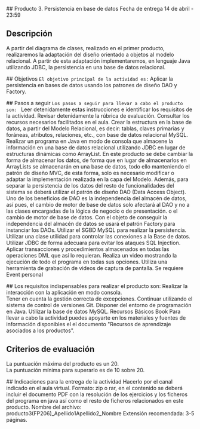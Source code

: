 ## Producto 3. Persistencia en base de datos
Fecha de entrega 14 de abril - 23:59 

## Descripción 
A partir del diagrama de clases, realizado en el primer producto, realizaremos la adaptación del diseño orientado a objetos al modelo relacional. A partir de esta adaptación implementaremos, en lenguaje Java utilizando JDBC, la persistencia en una base de datos relacional. 

## Objetivos 
`El objetivo principal de la actividad es:`
Aplicar la persistencia en bases de datos usando los patrones de diseño DAO y Factory. 


## Pasos a seguir 
`Los pasos a seguir para llevar a cabo el producto son: `
Leer detenidamente estas instrucciones e identificar los requisitos de la actividad. 
Revisar detenidamente la rúbrica de evaluación. 
Consultar los recursos necesarios facilitados en el aula. 
Crear la estructura en la base de datos, a partir del Modelo Relacional, es decir: tablas, claves primarias y foráneas, atributos, relaciones, etc., con base de datos relacional MySQL. 
Realizar un programa en Java en modo de consola que almacene la información en una base de datos relacional utilizando JDBC en lugar de estructuras dinámicas como ArrayList. 
En este producto se debe cambiar la forma de almacenar los datos, de forma que en lugar de almacenarlos en ArrayLists se almacenarán en una base de datos, todo ello manteniendo el patrón de diseño MVC, de esta forma, solo es necesario modificar o adaptar la implementación realizada en la capa del Modelo. 
Además, para separar la persistencia de los datos del resto de funcionalidades del sistema se deberá utilizar el patrón de diseño DAO (Data Access Object). Uno de los beneficios de DAO es la independencia del almacén de datos, así pues, el cambio de motor de base de datos solo afectará al DAO y no a las clases encargadas de la lógica de negocio o de presentación. o el cambio de motor de base de datos. 
Con el objeto de conseguir la independencia del almacén de datos se usará el patrón Factory para instanciar los DAOs. 
Utilizar el SGBD MySQL para realizar la persistencia. 
Utilizar una clase utilidad para controlar las conexiones a la Base de datos. 
Utilizar JDBC de forma adecuara para evitar los ataques SQL Injection. 
Aplicar transacciones y procedimientos almacenados en todas las operaciones DML que así lo requieran. 
Realiza un video mostrando la ejecución de todo el programa en todas sus opciones. Utiliza una herramienta de grabación de videos de captura de pantalla. 
Se requiere Event personal


## Los requisitos indispensables para realizar el producto son: 
Realizar la interacción con la aplicación en modo consola.  
Tener en cuenta la gestión correcta de excepciones. 
Continuar utilizando el sistema de control de versiones Git. 
Disponer del entorno de programación en Java. 
Utilizar la base de datos MySQL. 
Recursos Básicos   Book
Para llevar a cabo la actividad puedes apoyarte en los materiales y fuentes de información disponibles el el documento "Recursos de aprendizaje asociados a los productos".

## Criterios de evaluación  
La puntuación máxima del producto es un 20.  
La puntuación mínima para superarlo es de 10 sobre 20. 

## Indicaciones para la entrega de la actividad
Hacerlo por el canal indicado en el aula virtual. 
Formato: zip o rar, en el contenido se deberá incluir el documento PDF con la resolución de los ejercicios y los ficheros del programa en java así como el resto de ficheros relacionados en este producto. 
Nombre del archivo: producto3(FP206)_Apellido1Apellido2_Nombre 
Extensión recomendada: 3-5 páginas. 